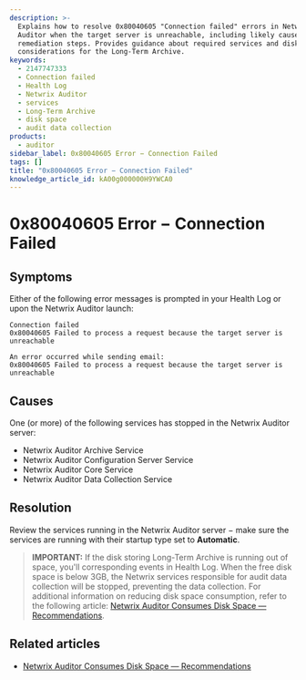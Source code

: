 ```yaml
---
description: >-
  Explains how to resolve 0x80040605 "Connection failed" errors in Netwrix
  Auditor when the target server is unreachable, including likely causes and
  remediation steps. Provides guidance about required services and disk space
  considerations for the Long-Term Archive.
keywords:
  - 2147747333
  - Connection failed
  - Health Log
  - Netwrix Auditor
  - services
  - Long-Term Archive
  - disk space
  - audit data collection
products:
  - auditor
sidebar_label: 0x80040605 Error − Connection Failed
tags: []
title: "0x80040605 Error − Connection Failed"
knowledge_article_id: kA00g000000H9YWCA0
---
```


# 0x80040605 Error − Connection Failed

## Symptoms

Either of the following error messages is prompted in your Health Log or upon the Netwrix Auditor launch:

```text
Connection failed
0x80040605 Failed to process a request because the target server is unreachable
```

```text
An error occurred while sending email:
0x80040605 Failed to process a request because the target server is unreachable
```

## Causes

One (or more) of the following services has stopped in the Netwrix Auditor server:

- Netwrix Auditor Archive Service
- Netwrix Auditor Configuration Server Service
- Netwrix Auditor Core Service
- Netwrix Auditor Data Collection Service

## Resolution

Review the services running in the Netwrix Auditor server − make sure the services are running with their startup type set to **Automatic**.

> **IMPORTANT:** If the disk storing Long-Term Archive is running out of space, you'll corresponding events in Health Log. When the free disk space is below 3GB, the Netwrix services responsible for audit data collection will be stopped, preventing the data collection. For additional information on reducing disk space consumption, refer to the following article: [Netwrix Auditor Consumes Disk Space — Recommendations](/docs/kb/auditor/netwrix-auditor-consumes-disk-space-recommendations.md).

## Related articles

- [Netwrix Auditor Consumes Disk Space — Recommendations](/docs/kb/auditor/netwrix-auditor-consumes-disk-space-recommendations.md)
